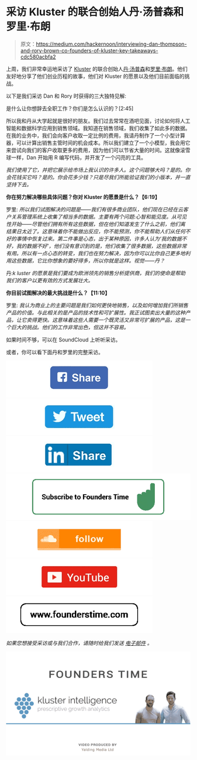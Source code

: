 # 采访 Kluster 的联合创始人丹·汤普森和罗里·布朗

> 原文：<https://medium.com/hackernoon/interviewing-dan-thompson-and-rory-brown-co-founders-of-kluster-key-takeaways-cdc580acbfa2>

上周，我们非常幸运地采访了 [Kluster](https://kluster.com/) 的联合创始人[丹·汤普森](https://uk.linkedin.com/in/dan-thompson-728153126)和[罗里·布朗](https://www.linkedin.com/in/rory-brown-kluster)。他们友好地分享了他们创业历程的故事，他们对 Kluster 的愿景以及他们目前面临的挑战。

以下是我们采访 Dan 和 Rory 时获得的三大独特见解:

是什么让你想辞去全职工作？你们是怎么认识的？[2:45]

所以我和丹从大学起就是很好的朋友。我们过去常常在酒吧见面，讨论如何将人工智能和数据科学应用到销售领域。我知道在销售领域，我们收集了如此多的数据。在我的业务中，我们会向客户收取一定比例的费用，我请丹制作了一个小型计算器，可以计算出销售主管时间的机会成本。所以我们建立了一个小模型，我会用它来尝试向我们的客户收取更多的费用，因为他们可以节省大量的时间。这就像滚雪球一样，Dan 开始用 R 编写代码，并开发了一个闪亮的工具。

*我们使用了它，并把它展示给市场上我认识的许多人。这个问题够大吗？是的。你会花钱买它吗？是的。你会花多少钱？只是尽我们所能验证我们的小版本，并一直坚持下去。*

**你在努力解决哪些具体问题？你对 Kluster 的愿景是什么？【6:19】**

罗里: *所以我们试图解决的问题是——我们有很多商业团队，他们现在已经在云客户关系管理系统上收集了相当多的数据。主要有两个问题:心智和能见度。从可见性开始——尽管他们拥有所有这些数据，但在他们知道发生了什么之前，他们离结果日太近了。这意味着你不能做出反应，你不能预测，你不能帮助人们从任何不好的事情中恢复过来。第二件事是心态，出于某种原因，许多人认为‘我的数据不好，我的数据不好’，他们没有意识到的是，他们收集了很多数据，这些数据非常有用。所以有一点心态的转变，我们也在努力解决，因为你可以比你自己更多地利用这些数据，它比你想象的要好得多，所以你就是这样。视觉——丹？*

丹:*k luster 的愿景是我们要成为欧洲领先的销售分析提供商，我们的使命是帮助我们的客户以更有效的方式发展壮大。*

**你目前试图解决的最大挑战是什么？【11:10】**

罗里: *我认为商业上的主要问题是我们如何更快地销售，以及如何增加我们所销售产品的价值。与此相关的是产品的技术性和可扩展性。我正试图卖出大量的这种产品，让它卖得更快。这意味着这些人需要一个既灵活又非常可扩展的产品，这是一个巨大的挑战。他们的工作非常出色，但这并不容易。*

如果时间不够，可以在 SoundCloud 上听听采访。

或者，你可以看下面丹和罗里的完整采访。

[![](img/5f046f181cf8b1f2571d4738103980bc.png)](https://www.facebook.com/sharer/sharer.php?u=https%3A%2F%2Fmedium.com%2Ffounderstime%2Finterviewing-dan-thompson-and-rory-brown-co-founders-of-kluster-key-takeaways-cdc580acbfa2)[![](img/5524fda665280ae22af34a6770b92ac2.png)](https://twitter.com/intent/tweet?text=%22Interview%20with%20%40dan_thompo%20+and+Rory+Brown%2C+co-founders+of+%40kluster%22%20%40FoundersTime%20%23MachineLearning%20%23ArtificialIntelligence%20%23Startups%20https%3A%2F%2Fmedium.com%2Ffounderstime%2Finterviewing-dan-thompson-and-rory-brown-co-founders-of-kluster-key-takeaways-cdc580acbfa2)[![](img/2ecc070b52797a6a3134511500d58257.png)](https://www.linkedin.com/sharing/share-offsite/?url=https%3A%2F%2Fmedium.com%2Ffounderstime%2Finterviewing-dan-thompson-and-rory-brown-co-founders-of-kluster-key-takeaways-cdc580acbfa2)[![](img/ba1418c337d7ebcf0b570b467c9b2ab3.png)](http://eepurl.com/dyZx6j)[![](img/434c3acff2a5450537bcd562ba3d31c8.png)](https://soundcloud.com/founderstime)[![](img/e832c60a6e03c4c70e633d13a8312221.png)](https://www.youtube.com/channel/UCIsVp0vSuIGbTyZsA_Bjtkg)[![](img/ad317442cec765906b2722fa856a36e4.png)](http://founderstime.com/)

*如果您想接受采访或与我们合作，请随时给我们发送* [*电子邮件*](mailto:info@founderstime.com?Subject=Founders%20Time) *。*

![](img/8fef4e24b5e219c5cfdeec3d6c6c17ac.png)